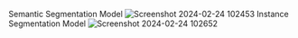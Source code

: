 Semantic Segmentation Model
![Screenshot 2024-02-24 102453](https://github.com/grantyehh/segmentation-project/assets/104678472/ee931f9c-34b2-47eb-a406-52ef98d14df5)
Instance Segmentation Model
![Screenshot 2024-02-24 102652](https://github.com/grantyehh/segmentation-project/assets/104678472/3eb92488-0078-4512-8058-76f8713cf72a)
